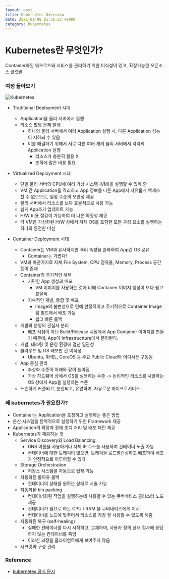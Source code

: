```yaml
---
layout: post
title: Kubernetes Overview
date: 2021-01-08 01:36:23 +0900
category: kubernetes
---
```

# Kubernetes란 무엇인가?

Container화된 워크로드와 서비스를 관리하기 위한 이식성이 있고, 확장가능한 오픈소스 플랫폼

### 여정 돌아보기

![Kubernetes](https://d33wubrfki0l68.cloudfront.net/26a177ede4d7b032362289c6fccd448fc4a91174/eb693/images/docs/container_evolution.svg)

- Traditional Deployment 시대
    - Application을 물리 서버에서 실행
    - 리소스 할당 문제 발생
        - 하나의 물리 서버에서 여러 Application 실행 시, 다른 Application 성능이 저하되 수 있음
        - 이를 해결하기 위해서 서로 다른 여러 개의 물리 서버에서 각각의 Application 실행
            - 리소스가 충분히 활용 X
            - 조직에 많은 비용 필요

- Virtualized Deployment 시대
    - 단일 물리 서버의 CPU에 여러 가상 시스템 (VM)을 실행할 수 있께 함
    - VM 간 Application을 격리하고 App 정보를 다른 App에서 자유롭게 액세스 할 수 없으므로, 일정 수준의 보안성 제공
    - 물리 서버에서 리소스를 보다 효율적으로 사용 가능
    - 쉽게 App추가 업데이트 가능
    - H/W 비용 절감이 가능하여 더 나은 확장성 제공
    - 각 VM은 가상화된 H/W 상에서 자체 OS를 포함한 모든 구성 요소를 실행하는 하나의 완전한 머신

- Container Deployment 시대
    - Container는 VM과 유사하지만 격리 속성을 완화하여 App간 OS 공유
        - Container는 가볍다!
    - VM과 마찬가지로 자체 File System, CPU 점유율, Memory, Process 공간 등이 존재
    - Container의 추가적인 혜택
        - 기민한 App 생성과 배포
            - VM 이미지를 사용하는 것에 비해 Container 이미지 생성이 보다 쉽고 효율적
        - 지속적인 개발, 통합 및 배포
            - Image의 불변성으로 인해 안정적이고 주기적으로 Container Image를 빌드해서 배포 가능
            - 쉽고 빠른 롤백
    - 개발과 운영의 관심사 분리
        - 배포 시점이 아닌 Build/Release 시점에서 App Container 이미지를 만들기 때문에, App이 Infrastructture에서 분리된다.
    - 개발, 테스팅 및 운영 환경에 걸친 일관성
    - 클라우드 및 OS 배포판 간 이식성
        - Ubuntu, RHEL, CoreOS 등 주요 Public Cloud와 어디서든 구동됨
    - App 중심 관리
        - 추상화 수준이 아래와 같이 높아짐
        - 가상 하드웨어 상에서 OS를 실행하는 수준 -> 논리적인 리소스를 사용하는 OS 상에서 App을 실행하는 수준
    - 느슨하게 커플되고, 분산되고, 유연하며, 자유로운 마이크로서비스

### 왜 kubernetes가 필요한가?

- Container는 Application을 포장하고 실행하는 좋은 방법
- 분산 시스템을 탄력적으로 실행하기 위한 Framework 제공
- Application의 확장과 장애 조치 처리 및 배포 패턴 제공
- Kubernetes가 제공하는 것
    - Service Discovery와 Load Balancing
        - DNS 이름을 사용하거나 자체 IP 주소를 사용하여 컨테이너 노출 가능
        - 컨테이너에 대한 트래픽이 많으면, 트래픽을 로드밸런싱하고 배포하여 배포가 안정적으로 이루어질 수 있다
    - Storage Orchestration
        - 저장소 시스템을 자동으로 탑재 가능
    - 자동화된 롤아웃 롤백
        - 컨테이너의 상태를 원하는 상태로 서술 가능
    - 자동화된 bin packing
        - 컨테이너화된 작업을 실행하는데 사용할 수 있는 쿠버네티스 클러스터 노드 제공
        - 컨테이너가 필요로 하는 CPU / RAM 을 쿠버네티스에게 지시
        - 컨테이너를 노드에 맞추어서 리소스를 가장 잘 사용할 수 있도록 해줌
    - 자동화된 복구 (self-healing)
        - 실패한 컨테이너를 다시 시작하고, 교체하며, 사용자 정의 상태 검사에 응답하지 않는 컨테이너를 죽임
        - 이러한 과정을 클라이언트에게 보여주지 않음
    - 시크릿과 구성 관리

### Reference
- [kubernetes 공식 문서](https://kubernetes.io/ko/docs/concepts/overview/what-is-kubernetes/)
